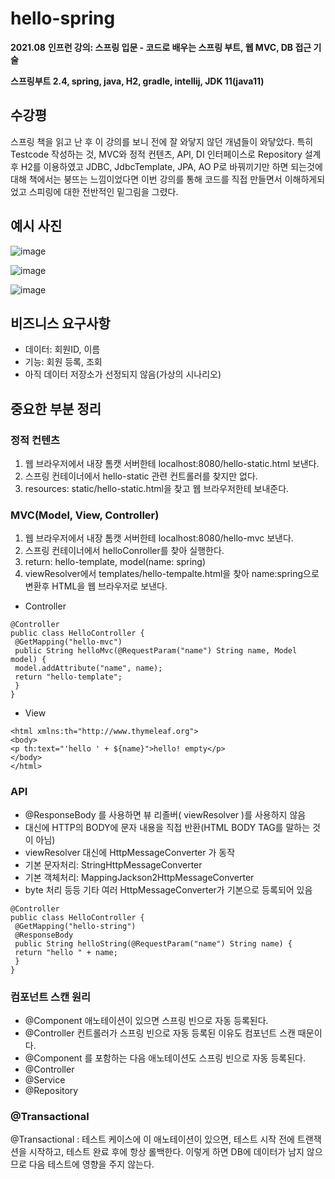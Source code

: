 # hello-spring
**2021.08**
**인프런 강의: 스프링 입문 - 코드로 배우는 스프링 부트, 웹 MVC, DB 접근 기술**


**스프링부트 2.4, spring, java, H2, gradle, intellij, JDK 11(java11)**

## 수강평
스프링 책을 읽고 난 후 이 강의를 보니 전에 잘 와닿지 않던 개념들이 와닿았다. 특히 Testcode 작성하는 것, MVC와 정적 컨텐츠, API, DI 인터페이스로 Repository 설계 후 H2를 이용하였고 JDBC, JdbcTemplate, JPA, AO
P로 바꿔끼기만 하면 되는것에 대해 책에서는 붕뜨는 느낌이었다면 이번 강의를 통해 코드를 직접 만들면서 이해하게되었고 스피링에 대한 전반적인 밑그림을 그렸다.

## 예시 사진
![image](https://user-images.githubusercontent.com/76150392/131003738-a58fabcc-3de3-4c58-84e3-a9154e5f89af.png)

![image](https://user-images.githubusercontent.com/76150392/131004023-ad238493-f08e-4b96-ad8b-644b0bb22fd3.png)

![image](https://user-images.githubusercontent.com/76150392/131004084-c2ab7dc0-1671-492d-92af-a9815c47fa1d.png)

## 비즈니스 요구사항
* 데이터: 회원ID, 이름
* 기능: 회원 등록, 조회
* 아직 데이터 저장소가 선정되지 않음(가상의 시나리오)

## 중요한 부분 정리

### 정적 컨텐츠
1. 웹 브라우저에서 내장 톰캣 서버한테 localhost:8080/hello-static.html 보낸다.
2. 스프링 컨테이너에서 hello-static 관련 컨트롤러를 찾지만 없다.
3. resources: static/hello-static.html을 찾고 웹 브라우저한테 보내준다.

### MVC(Model, View, Controller)
1. 웹 브라우저에서 내장 톰캣 서버한테 localhost:8080/hello-mvc 보낸다.
2. 스프링 컨테이너에서 helloConroller를 찾아 실행한다.
3. return: hello-template, model(name: spring)
4. viewResolver에서 templates/hello-tempalte.html을 찾아 name:spring으로 변환후 HTML을 웹 브라우저로 보낸다.

* Controller

```
@Controller
public class HelloController {
 @GetMapping("hello-mvc")
 public String helloMvc(@RequestParam("name") String name, Model model) {
 model.addAttribute("name", name);
 return "hello-template";
 }
}
```

* View

```
<html xmlns:th="http://www.thymeleaf.org">
<body>
<p th:text="'hello ' + ${name}">hello! empty</p>
</body>
</html>
```

### API
* @ResponseBody 를 사용하면 뷰 리졸버( viewResolver )를 사용하지 않음
* 대신에 HTTP의 BODY에 문자 내용을 직접 반환(HTML BODY TAG를 말하는 것이 아님)
* viewResolver 대신에 HttpMessageConverter 가 동작
* 기본 문자처리: StringHttpMessageConverter
* 기본 객체처리: MappingJackson2HttpMessageConverter
* byte 처리 등등 기타 여러 HttpMessageConverter가 기본으로 등록되어 있음

```
@Controller
public class HelloController {
 @GetMapping("hello-string")
 @ResponseBody
 public String helloString(@RequestParam("name") String name) {
 return "hello " + name;
 }
}
```

### 컴포넌트 스캔 원리
* @Component 애노테이션이 있으면 스프링 빈으로 자동 등록된다.
* @Controller 컨트롤러가 스프링 빈으로 자동 등록된 이유도 컴포넌트 스캔 때문이다.
* @Component 를 포함하는 다음 애노테이션도 스프링 빈으로 자동 등록된다.
 * @Controller
 * @Service
 * @Repository

### @Transactional
@Transactional : 테스트 케이스에 이 애노테이션이 있으면, 테스트 시작 전에 트랜잭션을 시작하고, 테스트 완료 후에 항상 롤백한다. 이렇게 하면 DB에 데이터가 남지 않으므로 다음 테스트에 영향을 주지 않는다.

